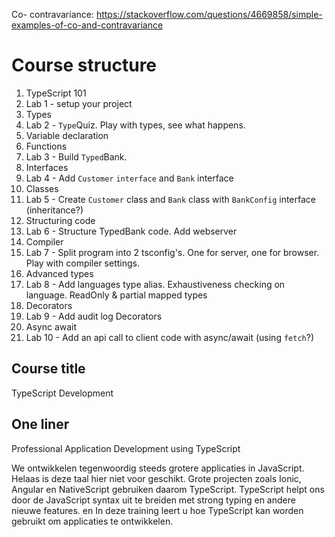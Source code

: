 Co- contravariance: 
https://stackoverflow.com/questions/4669858/simple-examples-of-co-and-contravariance


# Course structure

1. TypeScript 101
1. Lab 1 - setup your project
1. Types
1. Lab 2 - `Type`Quiz. Play with types, see what happens.
1. Variable declaration
1. Functions
1. Lab 3 - Build `Typed`Bank.
1. Interfaces
1. Lab 4 - Add `Customer` `interface` and `Bank` interface
1. Classes
1. Lab 5 - Create `Customer` class and `Bank` class with `BankConfig` interface (inheritance?)
1. Structuring code
1. Lab 6 - Structure TypedBank code. Add webserver
1. Compiler
1. Lab 7 - Split program into 2 tsconfig's. One for server, one for browser. Play with compiler settings.
1. Advanced types
1. Lab 8 - Add languages type alias. Exhaustiveness checking on language. ReadOnly & partial mapped types
1. Decorators
1. Lab 9 - Add audit log Decorators
1. Async await
1. Lab 10 - Add an api call to client code with async/await (using `fetch`?)

## Course title
TypeScript Development

## One liner
Professional Application Development using TypeScript

We ontwikkelen tegenwoordig steeds grotere applicaties in JavaScript. Helaas is deze taal hier niet voor geschikt. Grote projecten zoals Ionic, Angular en NativeScript gebruiken daarom TypeScript. TypeScript helpt ons door de JavaScript syntax uit te breiden met strong typing en andere nieuwe features. en  In deze training leert u hoe TypeScript kan worden gebruikt om applicaties te ontwikkelen.


